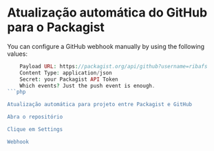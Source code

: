 # Atualização automática do GitHub para o Packagist

You can configure a GitHub webhook manually by using the following values:
```php
    Payload URL: https://packagist.org/api/github?username=ribafs
    Content Type: application/json
    Secret: your Packagist API Token
    Which events? Just the push event is enough.
```php

Atualização automática para projeto entre Packagist e GitHub

Abra o repositório

Clique em Settings

Webhook

